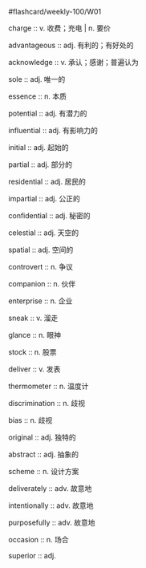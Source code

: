 #flashcard/weekly-100/W01

charge :: v. 收费；充电 | n. 要价

advantageous :: adj. 有利的；有好处的

acknowledge :: v. 承认；感谢；普遍认为

sole :: adj. 唯一的

essence :: n. 本质

potential :: adj. 有潜力的

influential :: adj. 有影响力的

initial :: adj. 起始的

partial :: adj. 部分的

residential :: adj. 居民的

impartial :: adj. 公正的

confidential :: adj. 秘密的

celestial :: adj. 天空的

spatial :: adj. 空间的

controvert :: n. 争议

companion :: n. 伙伴

enterprise :: n. 企业

sneak :: v. 溜走

glance :: n. 眼神

stock :: n. 股票

deliver :: v. 发表

thermometer :: n. 温度计

discrimination :: n. 歧视

bias :: n. 歧视

original :: adj. 独特的

abstract :: adj. 抽象的

scheme :: n. 设计方案

deliverately :: adv. 故意地

intentionally :: adv. 故意地

purposefully :: adv. 故意地

occasion :: n. 场合

superior :: adj. 
